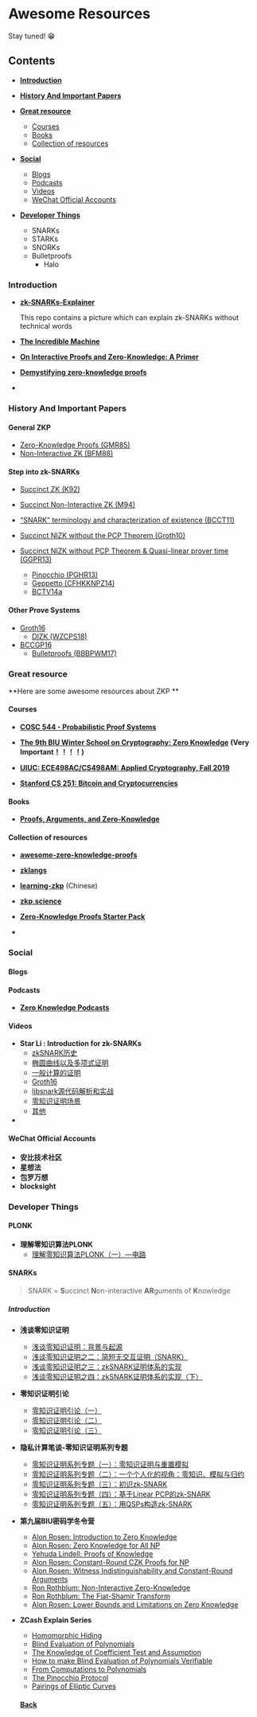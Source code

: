 # Awesome Resources

Stay tuned! 😁

## Contents

- [**Introduction**](#Introduction)
- [**History And Important Papers**](#History-And-Important-Papers)
- [**Great resource**](#Great-resource)
  - [Courses](#Courses)
  - [Books](#Books)
  - [Collection of resources](#Collection-of-resources)
- [**Social**](#Social)
  - [Blogs]()
  - [Podcasts](#Podcasts)
  - [Videos](#Videos)
  - [WeChat Official Accounts](#WeChat-Official-Accounts)
- [**Developer Things**](#Developer-Things)

  - SNARKs
  - STARKs
  - SNORKs
  - Bulletproofs
    - Halo

### Introduction

- **[zk-SNARKs-Explainer](https://github.com/KevinSmall/zk-SNARKs-Explainer)**

  This repo contains a picture which can explain zk-SNARKs without technical words

- [**The Incredible Machine**](https://medium.com/qed-it/the-incredible-machine-4d1270d7363a)

- [**On Interactive Proofs and Zero-Knowledge: A Primer**](https://medium.com/magicofc/interactive-proofs-and-zero-knowledge-b32f6c8d66c3)

- [**Demystifying zero-knowledge proofs**](https://docs.google.com/presentation/d/1gfB6WZMvM9mmDKofFibIgsyYShdf0RV_Y8TLz3k1Ls0/edit#slide=id.p)

- 

### History And Important Papers

#### General ZKP

- [Zero-Knowledge Proofs (GMR85)](https://groups.csail.mit.edu/cis/crypto/classes/6.876/papers/gmr-ZK.pdf)
- [Non-Interactive ZK (BFM88)](https://dl.acm.org/citation.cfm?id=62222)

#### Step into zk-SNARKs

- [Succinct ZK (K92)](https://people.csail.mit.edu/vinodv/6892-Fall2013/efficientargs.pdf)
- [Succinct Non-Interactive ZK (M94)](https://projecteuclid.org/download/pdf_1/euclid.lnl/1235415908)
- [“SNARK” terminology and characterization of existence (BCCT11)](https://eprint.iacr.org/2011/443)
- [Succinct NIZK without the PCP Theorem (Groth10)](http://www0.cs.ucl.ac.uk/staff/J.Groth/ShortNIZK.pdf)
- [Succinct NIZK without PCP Theorem & Quasi-linear prover time (GGPR13)](https://eprint.iacr.org/2012/215)

  - [Pinocchio (PGHR13)](https://eprint.iacr.org/2013/279.pdf)
  - [Geppetto (CFHKKNPZ14)](https://eprint.iacr.org/2014/976)
  - [BCTV14a](https://eprint.iacr.org/2013/879)

#### Other Prove Systems

- [Groth16](https://eprint.iacr.org/2016/260.pdf)
  - [DIZK (WZCPS18)](https://eprint.iacr.org/2018/691)
- [BCCGP16](https://eprint.iacr.org/2016/263.pdf)
  - [Bulletproofs (BBBPWM17)](https://web.stanford.edu/~buenz/pubs/bulletproofs.pdf)

### Great resource

**Here are some awesome resources about ZKP **

#### Courses

- [**COSC 544 - Probabilistic Proof Systems**](http://people.cs.georgetown.edu/jthaler/COSC544.html)

- [**The 9th BIU Winter School on Cryptography: Zero Knowledge**](https://cyber.biu.ac.il/event/the-9th-biu-winter-school-on-cryptography/) **(Very Important！！！！)** 

- [**UIUC: ECE498AC/CS498AM: Applied Cryptography, Fall 2019**](http://soc1024.ece.illinois.edu/teaching/ece498ac/fall2019/)

- [**Stanford CS 251: Bitcoin and Cryptocurrencies**](https://cs251.stanford.edu/)

#### Books

- [**Proofs, Arguments, and Zero-Knowledge**](http://people.cs.georgetown.edu/jthaler/ProofsArgsAndZK.pdf)

#### Collection of resources

- [**awesome-zero-knowledge-proofs**](https://github.com/matter-labs/awesome-zero-knowledge-proofs)

- **[zklangs](https://github.com/HarryR/zklangs)**

- **[learning-zkp](https://github.com/sec-bit/learning-zkp/blob/master/zkp-resource-list.md)** (Chinese)

- [**zkp.science**](https://zkp.science/)

- [**Zero-Knowledge Proofs Starter Pack**](https://ethresear.ch/t/zero-knowledge-proofs-starter-pack/4519)
- 

### Social

#### Blogs

#### Podcasts

- [**Zero Knowledge Podcasts**](https://www.zeroknowledge.fm/)

#### Videos

- **Star Li : Introduction for zk-SNARKs**
  - [zkSNARK历史](https://www.bilibili.com/video/BV1q741147nq)
  - [椭圆曲线以及多项式证明](https://www.bilibili.com/video/BV1z7411472z/?spm_id_from=333.788.videocard.0)
  - [一般计算的证明](https://www.bilibili.com/video/BV1pT4y1u7gA)
  - [Groth16](https://www.bilibili.com/video/BV1pa4y1e7EY)
  - [libsnark源代码解析和实战](https://www.bilibili.com/video/BV1qA411t7QP)
  - [零知识证明场景](https://www.bilibili.com/video/BV1Gg4y1B7CT)
  - [其他](https://www.bilibili.com/video/BV14e411W7Db)
- 

#### WeChat Official Accounts

- **安比技术社区**
- **星想法**
- **包罗万想**
- **blocksight**

### Developer Things

#### PLONK

- **理解零知识算法PLONK**
  - [理解零知识算法PLONK（一）—电路](https://mp.weixin.qq.com/s/qr4njTJG89Mj_puIyzMu1w)

#### SNARKs

> SNARK = **S**uccinct **N**on-interactive **AR**guments of **K**nowledge

##### Introduction

- **浅谈零知识证明**

  - [浅谈零知识证明：背景与起源](https://zhuanlan.zhihu.com/p/98077048)
  -  [浅谈零知识证明之二：简短无交互证明（SNARK）](https://zhuanlan.zhihu.com/p/150246147)
  -  [浅谈零知识证明之三：zkSNARK证明体系的实现](https://zhuanlan.zhihu.com/p/150752963)
  -  [浅谈零知识证明之四：zkSNARK证明体系的实现（下）](https://zhuanlan.zhihu.com/p/159003974)

- **零知识证明引论**

  - [零知识证明引论（一）](https://mp.weixin.qq.com/s?__biz=MzU5Nzk4MTMwMg==&mid=2247488922&idx=1&sn=a57b852193bfabf709d1db2989223dcc&chksm=fe4a7483c93dfd9591f3382bb3ea5cf00ae93117823c1fa5485aee4bf1c4b638adacb61a35c2&scene=178&cur_album_id=1594821581158055936#rd)
  - [零知识证明引论（二）](https://mp.weixin.qq.com/s?__biz=MzU5Nzk4MTMwMg==&mid=2247490390&idx=1&sn=b700e3bdf0d821871fd9e583cdc8b910&chksm=fe4a7a4fc93df3598498892a67243594eedd64be28c3dab8412f56c0d83d3fc481c73b17f70f&scene=178&cur_album_id=1594821581158055936#rd)
  - [零知识证明引论（三）](https://mp.weixin.qq.com/s/VM7BTUix54NrGrcSKad2-Q)

- **隐私计算笔谈-零知识证明系列专题**

  - [零知识证明系列专题（一）：零知识证明与重置模拟](https://mp.weixin.qq.com/s?__biz=MzU0ODg1NDc1MQ==&mid=2247489786&idx=1&sn=338b316c0368410379c46318cd60ea92&chksm=fbb9964accce1f5c573f3b7cd3fe220da1b9723d0e112a308ed686da1c932f065c0c786cd792&scene=21#wechat_redirect)
  - [零知识证明系列专题（二）：一个个人化的视角：零知识、模拟与归约](https://mp.weixin.qq.com/s?__biz=MzU0ODg1NDc1MQ==&mid=2247489993&idx=1&sn=0657d366530ac21e49d3a9a8083631a9&chksm=fbb99779ccce1e6f5df4c6a22d7de601de883585728788981c49bc5145d422f40d6bbd087cdc&scene=21#wechat_redirect)
  - [零知识证明系列专题（三）：初识zk-SNARK](https://mp.weixin.qq.com/s/cdchHTNIlT88mDZwu2yKxw)
  - [零知识证明系列专题（四）：基于Linear PCP的zk-SNARK](https://mp.weixin.qq.com/s/ZYmzn4-LfUD1o9NtDM8ahQ)
  - [零知识证明系列专题（五）：用QSPs构造zk-SNARK](https://mp.weixin.qq.com/s/ksTFqX99zQDS0ECn7AqDQw)

- **第九届BIU密码学冬令营**

  - [Alon Rosen: Introduction to Zero Knowledge](https://mp.weixin.qq.com/s?__biz=MzUzOTAxMjk2OQ==&mid=2247494043&idx=1&sn=0b31475c88222aca181633953c88dc99&chksm=facc539dcdbbda8b897784779af5cc57a92c7bbc834d795c9f0ba5f84dc9e3c2fe85f0881802&scene=21#wechat_redirect)
  - [Alon Rosen: Zero Knowledge for All NP](https://mp.weixin.qq.com/s?__biz=MzUzOTAxMjk2OQ==&mid=2247494091&idx=1&sn=01d79903f502a6ef3aef521abfc46d1c&chksm=facc53cdcdbbdadbd33e15334a96925f231a0c5ec9d5395ee0342684ae2afb9b40493055086d&scene=21#wechat_redirect) 
  - [Yehuda Lindell: Proofs of Knowledge](https://mp.weixin.qq.com/s?__biz=MzUzOTAxMjk2OQ==&mid=2247494131&idx=1&sn=747f7137e8d0303c340c7d98680242c7&chksm=facc53f5cdbbdae3f8dd216b701b0d3ec9104476709c451dbf5ee16c527f983128a50372a74a&scene=21#wechat_redirect) 
  - [Alon Rosen: Constant-Round CZK Proofs for NP](https://mp.weixin.qq.com/s?__biz=MzUzOTAxMjk2OQ==&mid=2247494162&idx=1&sn=66604cd7f3ec72860b2565c24e317a40&chksm=facc5014cdbbd9026b91bf186859e97530786b0c173749a73fd0292f37ffc59870e4be5a7cb2&scene=21#wechat_redirect)
  - [Alon Rosen: Witness Indistinguishability and Constant-Round Arguments](https://mp.weixin.qq.com/s?__biz=MzUzOTAxMjk2OQ==&mid=2247494224&idx=1&sn=90e766fe4b20f8e67131d2e15a9498bc&chksm=facc5056cdbbd940bdce9c9591b7b773e66d28640e7bee82688367a1f04a37b77ea35aaf44fb&scene=21#wechat_redirect)
  - [Ron Rothblum: Non-Interactive Zero-Knowledge](https://mp.weixin.qq.com/s?__biz=MzUzOTAxMjk2OQ==&mid=2247494281&idx=1&sn=e2ddcff1b16569cb8d99d0bdacc5249f&chksm=facc508fcdbbd999dfc229d6c4c967a24ee4e95a8c9f97c264402bb2504a1d90deba27c59618&scene=21#wechat_redirect)
  - [Ron Rothblum: The Fiat-Shamir Transform](https://mp.weixin.qq.com/s?__biz=MzUzOTAxMjk2OQ==&mid=2247494320&idx=1&sn=83c1c90b04b5b0fdf6f55a26ee4a8631&chksm=facc50b6cdbbd9a0507536827d59bf7ea27c9fda4c99894deada0779875c5447a29188e2ef96&scene=21#wechat_redirect) 
  - [Alon Rosen: Lower Bounds and Limitations on Zero Knowledge](https://mp.weixin.qq.com/s/8PRus-sYqWrlysPh1xX1mQ)

- **ZCash Explain Series**

  - [Homomorphic Hiding](https://z.cash/blog/snark-explain)
  - [Blind Evaluation of Polynomials](https://z.cash/blog/snark-explain2)
  - [The Knowledge of Coefficient Test and Assumption](https://z.cash/blog/snark-explain3)
  - [How to make Blind Evaluation of Polynomials Verifiable](https://z.cash/blog/snark-explain4)
  - [From Computations to Polynomials](https://z.cash/blog/snark-explain5)
  - [The Pinocchio Protocol](https://z.cash/blog/snark-explain6)
  - [Pairings of Elliptic Curves](https://z.cash/blog/snark-explain7)

  #### 

  [**Back**](https://github.com/Whisker17/zkpThings/blob/master/README.md)